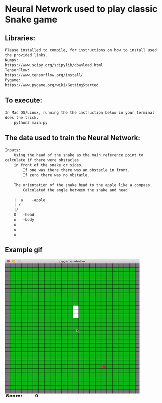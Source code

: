# Neural Network used to play classic Snake game

## Libraries:
    Please installed to compile, for instructions on how to install used the provided links.
    Numpy:
    https://www.scipy.org/scipylib/download.html
    TensorFlow:
    https://www.tensorflow.org/install/
    Pygame:
    https://www.pygame.org/wiki/GettingStarted
## To execute:
    In Mac OS/Linux, running the the instruction below in your terminal does the trick. 
        python3 main.py
## The data used to train the Neural Network:
    Inputs:
        Using the head of the snake as the main reference point to calculate if there were obstacles 
        in front of the snake or sides.
            If one was there there was an obstacle in front.
            If zero there was no obstacle.
            
        The orientation of the snake head to the apple like a compass.
            Calculated the angle between the snake and head
        
        |  a    -apple
        | /
        |/
        O   -head
        o   -body
        o
        o
        o

## Example gif
<img src="https://github.com/Armando024/old_aaguirre/blob/master/static/snake.gif" width="432" height="449" />



    








